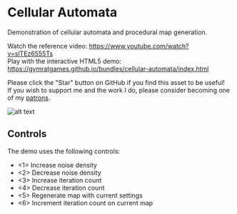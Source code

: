 # Cellular Automata
Demonstration of cellular automata and procedural map generation.

Watch the reference video: https://www.youtube.com/watch?v=slTEz6555Ts  
Play with the interactive HTML5 demo: https://gymratgames.github.io/bundles/cellular-automata/index.html

Please click the "Star" button on GitHub if you find this asset to be useful!  
If you wish to support me and the work I do, please consider becoming one of my [patrons](https://www.patreon.com/klaytonkowalski).

![alt text](https://github.com/gymratgames/cellular-automata/blob/master/assets/thumbnail.png?raw=true)

## Controls
The demo uses the following controls:
  - <1> Increase noise density
  - <2> Decrease noise density
  - <3> Increase iteration count
  - <4> Decrease iteration count
  - <5> Regenerate map with current settings
  - <6> Increment iteration count on current map
